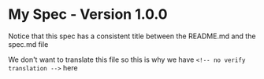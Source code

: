# My Spec - Version 1.0.0

Notice that this spec has a consistent title between the README.md and the spec.md file


We don't want to translate this file so this is why we have 
`<!-- no verify translation -->` here